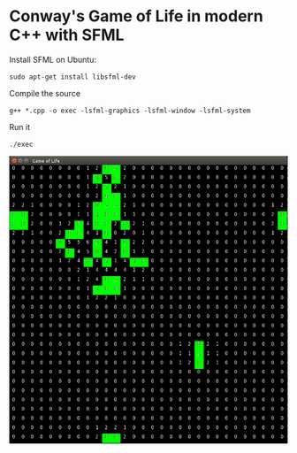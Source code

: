 # Conway's Game of Life in modern C++ with SFML

Install SFML on Ubuntu:
```
sudo apt-get install libsfml-dev
```

Compile the source
```
g++ *.cpp -o exec -lsfml-graphics -lsfml-window -lsfml-system
```

Run it
```
./exec
```

![Screenshot of Conway's Game of Life in modern C++ with SFML](https://github.com/MoritzGoeckel/GameOfLife/blob/master/gof.PNG?raw=true)
